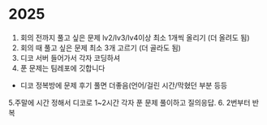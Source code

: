# 2025
1. 회의 전까지 풀고 싶은 문제 lv2/lv3/lv4이상 최소 1개씩 올리기 (더 올려도 됨)
2. 회의 때 풀고 싶은 문제 최소 3개 고르기 (더 골라도 됨)
3. 디코 서버 들어가서 각자 코딩하셔
4. 푼 문제는 팀레포에 깃합니다
+ 디코 정복방에 문제 후기 풀면 더좋음(언어/걸린 시간/막혔던 부분 등등

5.주말에 시간 정해서 디코로 1~2시간 각자 푼 문제 풀이하고 질의응답.
6. 2번부터 반복
